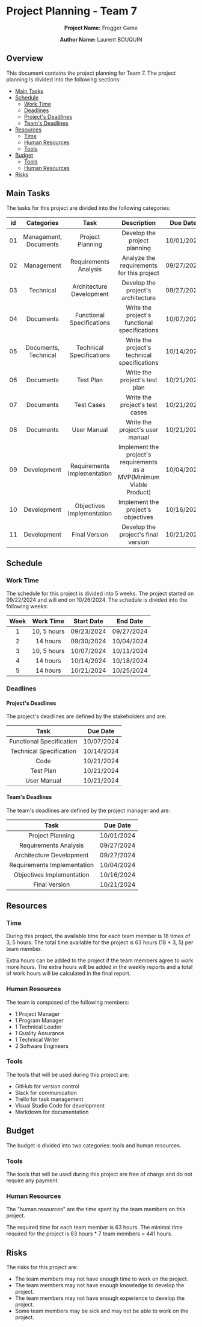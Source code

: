 # Project Planning - Team 7

<p align="center">
<b>Project Name:</b> Frogger Game
</p>
<p align="center">
<b>Author Name:</b> Laurent BOUQUIN
</p>

## Overview

This document contains the project planning for Team 7. The project planning is divided into the following sections:
* [Main Tasks](#main-tasks)
* [Schedule](#schedule)
  + [Work Time](#work-time)
  + [Deadlines](#deadlines)
  + [Project's Deadlines](#projects-deadlines)
  + [Team's Deadlines](#teams-deadlines)
* [Resources](#resources)
  + [Time](#time)
  + [Human Resources](#human-resources)
  + [Tools](#tools)
* [Budget](#budget)
  + [Tools](#tools-1)
  + [Human Resources](#human-resources-1)
* [Risks](#risks)

## Main Tasks

The tasks for this project are divided into the following categories:

| id |      Categories       |            Task             |                              Description                              |  Due Date  |    Responsible    |
|:--:|:---------------------:|:---------------------------:|:---------------------------------------------------------------------:|:----------:|:-----------------:|
| 01 | Management, Documents |      Project Planning       |                     Develop the project planning                      | 10/01/2024 |  Project Manager  |
| 02 |      Management       |    Requirements Analysis    |               Analyze the requirements for this project               | 09/27/2024 |  Program Manager  |
| 03 |       Technical       |  Architecture Development   |                  Develop the project's architecture                   | 09/27/2024 | Technical Leader  |
| 04 |       Documents       |  Functional Specifications  |             Write the project's functional specifications             | 10/07/2024 |  Program Manager  |
| 05 | Documents, Technical  |  Technical Specifications   |             Write the project's technical specifications              | 10/14/2024 | Technical Leader  |
| 06 |       Documents       |          Test Plan          |                     Write the project's test plan                     | 10/21/2024 | Quality Assurance |
| 07 |       Documents       |         Test Cases          |                    Write the project's test cases                     | 10/21/2024 | Quality Assurance |
| 08 |       Documents       |         User Manual         |                    Write the project's user manual                    | 10/21/2024 | Technical Writer  |
| 09 |      Development      | Requirements Implementation | Implement the project's requirements as a MVP(Minimum Viable Product) | 10/04/2024 | Development Team  |
| 10 |      Development      |  Objectives Implementation  |                  Implement the project's objectives                   | 10/16/2024 | Development Team  |
| 11 |      Development      |        Final Version        |                  Develop the project's final version                  | 10/21/2024 | Development Team  |

## Schedule

### Work Time

The schedule for this project is divided into 5 weeks. The project started on 09/22/2024 and will end on 10/26/2024. The schedule is divided into the following weeks:

| Week |  Work Time  | Start Date |  End Date  |
|:----:|:-----------:|:----------:|:----------:|
|  1   | 10, 5 hours | 09/23/2024 | 09/27/2024 |
|  2   |  14 hours   | 09/30/2024 | 10/04/2024 |
|  3   | 10, 5 hours | 10/07/2024 | 10/11/2024 |
|  4   |  14 hours   | 10/14/2024 | 10/18/2024 |
|  5   |  14 hours   | 10/21/2024 | 10/25/2024 |

### Deadlines

#### Project's Deadlines

The project's deadlines are defined by the stakeholders and are:

|           Task           |  Due Date  |
|:------------------------:|:----------:|
| Functional Specification | 10/07/2024 |
| Technical Specification  | 10/14/2024 |
|           Code           | 10/21/2024 |
|        Test Plan         | 10/21/2024 |
|       User Manual        | 10/21/2024 |

#### Team's Deadlines

The team's deadlines are defined by the project manager and are:

|            Task             |  Due Date  |
|:---------------------------:|:----------:|
|      Project Planning       | 10/01/2024 |
|    Requirements Analysis    | 09/27/2024 |
|  Architecture Development   | 09/27/2024 |
| Requirements Implementation | 10/04/2024 |
|  Objectives Implementation  | 10/16/2024 |
|        Final Version        | 10/21/2024 |

## Resources

### Time

During this project, the available time for each team member is 18 times of 3, 5 hours. The total time available for the project is 63 hours (18 * 3, 5) per team member.

Extra hours can be added to the project if the team members agree to work more hours. The extra hours will be added in the weekly reports and a total of work hours will be calculated in the final report.

### Human Resources

The team is composed of the following members:

* 1 Project Manager
* 1 Program Manager
* 1 Technical Leader
* 1 Quality Assurance
* 1 Technical Writer
* 2 Software Engineers

### Tools

The tools that will be used during this project are:

* GitHub for version control
* Slack for communication
* Trello for task management
* Visual Studio Code for development
* Markdown for documentation

## Budget

The budget is divided into two categories: tools and human resources.

### Tools

The tools that will be used during this project are free of charge and do not require any payment.

### Human Resources

The "human resources" are the time spent by the team members on this project.

The required time for each team member is 63 hours. The minimal time required for the project is 63 hours * 7 team members = 441 hours.

## Risks

The risks for this project are:

* The team members may not have enough time to work on the project.
* The team members may not have enough knowledge to develop the project.
* The team members may not have enough experience to develop the project.
* Some team members may be sick and may not be able to work on the project.
